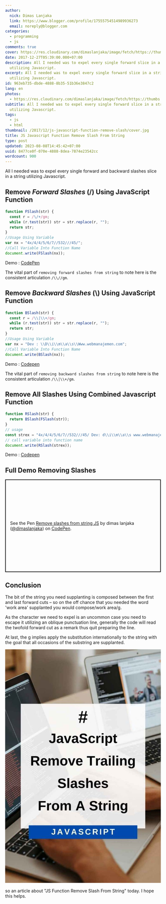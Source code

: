 ```yaml
---
author:
  nick: Dimas Lanjaka
  link: https://www.blogger.com/profile/17555754514989936273
  email: noreply@blogger.com
categories:
  - programming
  - js
comments: true
cover: https://res.cloudinary.com/dimaslanjaka/image/fetch/https://thumbs.dreamstime.com/z/javascript-flat-illustration-abstract-design-development-concepts-elements-mobile-web-applications-50893845.jpg
date: 2017-12-27T05:39:00.000+07:00
description: All I needed was to expel every single forward slice in a string
  utilizing Javascript.
excerpt: All I needed was to expel every single forward slice in a string
  utilizing Javascript.
id: 963eb735-dbde-4888-8b35-51b36e3847c2
lang: en
photos:
  - https://res.cloudinary.com/dimaslanjaka/image/fetch/https://thumbs.dreamstime.com/z/javascript-flat-illustration-abstract-design-development-concepts-elements-mobile-web-applications-50893845.jpg
subtitle: All I needed was to expel every single forward slice in a string
  utilizing Javascript.
tags:
  - js
  - html
thumbnail: /2017/12/js-javascript-function-remove-slash/cover.jpg
title: JS Javascript Function Remove Slash From String
type: post
updated: 2023-08-08T14:45:42+07:00
uuid: 8477ce0f-070e-4888-8dea-7874e23542cc
wordcount: 900
---
```


All I needed was to expel every single forward and backward slashes slice in a string utilizing Javascript.

## Remove _Forward Slashes_ (/) Using JavaScript Function

```js
function FSlash(str) {
  const r = /\/+/gm;
  while (r.test(str)) str = str.replace(r, "");
  return str;
}
//Usage Using Variable
var nx = "4x/4/4/5/6/7//532///45/";
//Call Variable Into Function Name
document.write(FSlash(nx));
```

Demo : [CodePen](https://codepen.io/dimaslanjaka/pen/dJNZzb?forward-slashes)

The vital part of `removing forward slashes from string` to note here is the consistent articulation `/\\//gm`.

## Remove _Backward Slashes_ (\\) Using JavaScript Function

```js
function BSlash(str) {
  const r = /\\|\\+/gm;
  while (r.test(str)) str = str.replace(r, "");
  return str;
}
//Usage Using Variable
var nx = "Dev : \\D\\i\\m\\a\\s\\Www.webmanajemen.com";
//Call Variable Into Function Name
document.write(BSlash(nx));
```

Demo : [Codepen](https://codepen.io/dimaslanjaka/pen/dJNZzb?backward-slashes)

The vital part of `removing backward slashes from string` to note here is the consistent articulation `/\\|\\+/gm`.

## Remove All Slashes Using Combined Javascript Function

```js
function RSlash(str) {
  return BSlash(FSlash(str));
}
// usage
const strex = "4x/4/4/5/6/7//532///45/ Dev: d\\i\\m\\a\\s www.webmanajemen.com";
// call variable into function name
document.write(RSlash(strex));
```

Demo : [Codepen](https://codepen.io/dimaslanjaka/pen/dJNZzb?all-slashes)

## Full Demo Removing Slashes
<p class="codepen" data-height="300" data-theme-id="dark" data-default-tab="result" data-slug-hash="dJNZzb" data-preview="true" data-editable="true" data-user="dimaslanjaka" style="height: 300px; box-sizing: border-box; display: flex; align-items: center; justify-content: center; border: 2px solid; margin: 1em 0; padding: 1em;">
  <span>See the Pen <a href="https://codepen.io/dimaslanjaka/pen/dJNZzb" rel="nofollow noopener">
  Remove slashes from string JS</a> by dimas lanjaka (<a href="https://codepen.io/dimaslanjaka" rel="nofollow noopener">@dimaslanjaka</a>)
  on <a href="https://codepen.io" rel="nofollow noopener">CodePen</a>.</span>
</p>
<script async src="https://cpwebassets.codepen.io/assets/embed/ei.js"></script>

## Conclusion
The bit of the string you need supplanting is composed between the first and last forward cuts – so on the off chance that you needed the word 'work area' supplanted you would compose/work area/g.

As the character we need to expel is an uncommon case you need to escape it utilizing an oblique punctuation line, generally the code will read the twofold forward cut as a remark thus quit preparing the line.

At last, the g implies apply the substitution internationally to the string with the goal that all occasions of the substring are supplanted.

![JavaScript Function](js-javascript-function-remove-slash/cover.jpg)

<!--![JavaScript Function](js-javascript-function-remove-slash/cover.jpg "JavaScript function")-->

so an article about "JS Function Remove Slash From String" today. I hope this helps.